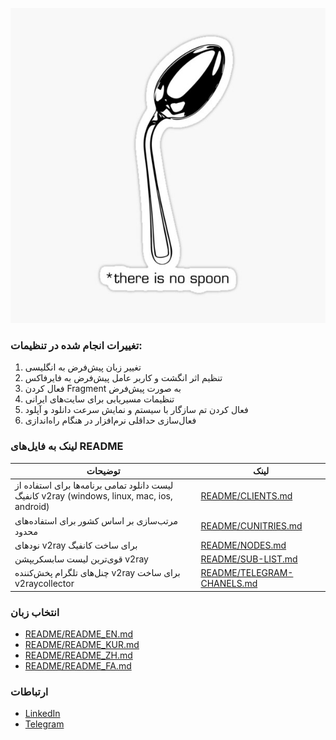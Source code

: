 <p align="center">
  <img src="./Images/nospoon.jpg" alt="nospoon">
</p>

### تغییرات انجام شده در تنظیمات:

1. تغییر زبان پیش‌فرض به انگلیسی
2. تنظیم اثر انگشت و کاربر عامل پیش‌فرض به فایرفاکس
3. فعال کردن Fragment به صورت پیش‌فرض
4. تنظیمات مسیریابی برای سایت‌های ایرانی
5. فعال کردن تم سازگار با سیستم و نمایش سرعت دانلود و آپلود
6. فعال‌سازی حداقلی نرم‌افزار در هنگام راه‌اندازی

### لینک به فایل‌های README

| توضیحات | لینک |
|---------|------|
| لیست دانلود تمامی برنامه‌ها برای استفاده از کانفیگ v2ray (windows, linux, mac, ios, android) | [README/CLIENTS.md](CLIENTS.md) |
| مرتب‌سازی بر اساس کشور برای استفاده‌های محدود | [README/CUNITRIES.md](CUNITRIES.md) |
| نودهای v2ray برای ساخت کانفیگ | [README/NODES.md](NODES.md) |
| قوی‌ترین لیست سابسکریپشن v2ray | [README/SUB-LIST.md](SUB-LIST.md) |
| چنل‌های تلگرام پخش‌کننده v2ray برای ساخت v2raycollector | [README/TELEGRAM-CHANELS.md](TELEGRAM-CHANELS.md) |


### انتخاب زبان
- [README/README_EN.md](انگلیسی)
- [README/README_KUR.md](کوردی)
- [README/README_ZH.md](چینی)
- [README/README_FA.md](فارسی)

### ارتباطات
- [LinkedIn](https://www.linkedin.com/in/hesam-ahmadpour)
- [Telegram](https://t.me/morpheusadam)